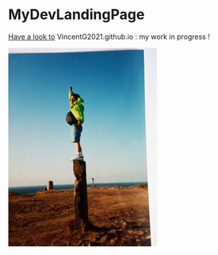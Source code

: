 # MyDevLandingPage
[Have a look to](https://vincentg2021.github.io/) VincentG2021.github.io : my work in progress !

![Letsgrow](Letsgrow.png)


